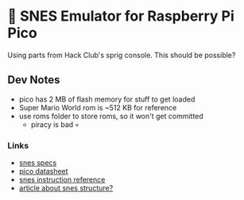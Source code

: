 # :floppy_disk: SNES Emulator for Raspberry Pi Pico

Using parts from Hack Club's sprig console. This should be possible?

## Dev Notes

- pico has 2 MB of flash memory for stuff to get loaded
- Super Mario World rom is ~512 KB for reference
- use roms folder to store roms, so it won't get committed
  - piracy is bad :skull:

### Links
- [snes specs](https://en.wikibooks.org/wiki/Super_NES_Programming/SNES_Specs)
- [pico datasheet](https://datasheets.raspberrypi.com/pico/pico-datasheet.pdf)
- [snes instruction reference](https://en.wikibooks.org/wiki/Super_NES_Programming/65c816_reference)
- [article about snes structure?](https://gamingshift.com/did-the-snes-have-an-operating-system/)